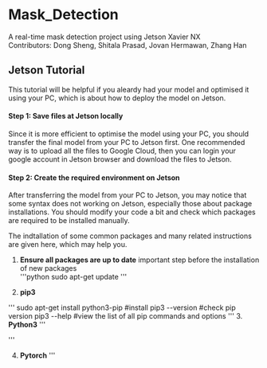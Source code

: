 # Mask_Detection
A real-time mask detection project using Jetson Xavier NX <br>
Contributors: Dong Sheng, Shitala Prasad, Jovan Hermawan, Zhang Han

## Jetson Tutorial
This tutorial will be helpful if you aleardy had your model and optimised it using your PC, which is about how to deploy the model on Jetson.

#### Step 1: Save files at Jetson locally
Since it is more efficient to optimise the model using your PC, you should transfer the final model from your PC to Jetson first. One recommended way is to upload all the files to Google Cloud, then you can login your google account in Jetson browser and download the files to Jetson.

#### Step 2: Create the required environment on Jetson
After transferring the model from your PC to Jetson, you may notice that some syntax does not working on Jetson, especially those about package installations. You should modify your code a bit and check which packages are required to be installed manually. 

The indtallation of some common packages and many related instructions are given here, which may help you.

1. **Ensure all packages are up to date**
important step before the installation of new packages <br>
'''python
sudo apt-get update
'''

2. **pip3**

'''
sudo apt-get install python3-pip  #install
pip3 --version  #check pip version
pip3 --help  #view the list of all pip commands and options
'''
3. **Python3**
'''

'''

4. **Pytorch**
'''



